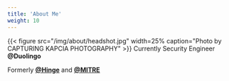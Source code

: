 ```yaml
---
title: 'About Me'
weight: 10
---
```


{{< figure src="/img/about/headshot.jpg" width=25% caption="Photo by CAPTURING KAPCIA PHOTOGRAPHY" >}}
Currently Security Engineer **@Duolingo**

Formerly [**@Hinge**](https://hinge.co) and [**@MITRE**](https://mitre.org)
